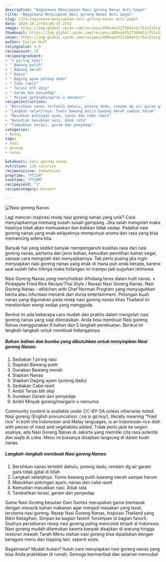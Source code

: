 ```yaml
---
description: "Bagaimana Menyiapkan Nasi goreng Nanas Anti Gagal"
title: "Bagaimana Menyiapkan Nasi goreng Nanas Anti Gagal"
slug: 1374-bagaimana-menyiapkan-nasi-goreng-nanas-anti-gagal
date: 2020-10-17T03:06:47.275Z
image: https://img-global.cpcdn.com/recipes/409aab352f304a53/751x532cq70/nasi-goreng-nanas-foto-resep-utama.jpg
thumbnail: https://img-global.cpcdn.com/recipes/409aab352f304a53/751x532cq70/nasi-goreng-nanas-foto-resep-utama.jpg
cover: https://img-global.cpcdn.com/recipes/409aab352f304a53/751x532cq70/nasi-goreng-nanas-foto-resep-utama.jpg
author: Evelyn Huff
ratingvalue: 3.9
reviewcount: 15
recipeingredient:
- "1 piring nasi"
- " Bawang putih"
- " Bawang merah"
- " Nanas"
- " Daging ayam potong dadu"
- " Cabe rawit"
- " Terasi blh skip"
- " Garam dan penyedap"
- " Minyak gorengmargarin u menumis"
recipeinstructions:
- "Bersihkan nanas terlebih dahulu, potong dadu, rendam dg air garam gara tidak gatal di lidah"
- "Langkah selanjtnya. Tumis bawang putih bawang merah sampai harum"
- "Masukkan potongan ayam, nanas dan cabe rawit"
- "Kemudian masukkan nasi. Aduk rata"
- "Tambahkan terasi, garam dan penyedap"
categories:
- Resep
tags:
- nasi
- goreng
- nanas

katakunci: nasi goreng nanas 
nutrition: 119 calories
recipecuisine: Indonesian
preptime: "PT11M"
cooktime: "PT30M"
recipeyield: "1"
recipecategory: Dessert

---
```



![Nasi goreng Nanas](https://img-global.cpcdn.com/recipes/409aab352f304a53/751x532cq70/nasi-goreng-nanas-foto-resep-utama.jpg)

Lagi mencari inspirasi resep nasi goreng nanas yang unik? Cara menyiapkannya memang susah-susah gampang. Jika salah mengolah maka hasilnya tidak akan memuaskan dan bahkan tidak sedap. Padahal nasi goreng nanas yang enak selayaknya mempunyai aroma dan rasa yang bisa memancing selera kita.

Banyak hal yang sedikit banyak mempengaruhi kualitas rasa dari nasi goreng nanas, pertama dari jenis bahan, kemudian pemilihan bahan segar, sampai cara mengolah dan menyajikannya. Tak perlu pusing jika ingin menyiapkan nasi goreng nanas yang enak di mana pun anda berada, karena asal sudah tahu triknya maka hidangan ini mampu jadi suguhan istimewa.

Nasi Goreng Nanas yang menyihatkan dihidang terus dalam kulit nanas. • Pineapple Fried Rice Recipe/Thai Style / Resepi Nasi Goreng Nanas. Nasi Goreng Nanas - eKitchen with Chef Norman Program yang menyuguhkan berita atau informasi menarik dari dunia entertainment. Potongan buah nanas yang digunakan pada resep nasi goreng nanas khas Thailand ini memberikan wangi sedap yang menggoda.


Berikut ini ada beberapa cara mudah dan praktis dalam mengolah nasi goreng nanas yang siap dikreasikan. Anda bisa membuat Nasi goreng Nanas menggunakan 9 bahan dan 5 langkah pembuatan. Berikut ini langkah-langkah untuk membuat hidangannya.

<!--inarticleads1-->

##### Bahan-bahan dan bumbu yang dibutuhkan untuk menyiapkan Nasi goreng Nanas:

1. Sediakan 1 piring nasi
1. Siapkan  Bawang putih
1. Gunakan  Bawang merah
1. Siapkan  Nanas
1. Siapkan  Daging ayam (potong dadu)
1. Sediakan  Cabe rawit
1. Ambil  Terasi blh skip
1. Gunakan  Garam dan penyedap
1. Ambil  Minyak goreng/margarin u menumis


Community content is available under CC-BY-SA unless otherwise noted. Nasi goreng (English pronunciation: /ˌnɑːsi ɡɒˈrɛŋ/), literally meaning &#34;fried rice&#34; in both the Indonesian and Malay languages, is an Indonesian rice dish with pieces of meat and vegetables added. Tidak perlu jauh ke negeri asalnya, ada Nasi Goreng Nanas di Jakarta yang memiliki cita rasa autentik dan wajib di coba. Menu ini biasanya disajikan langsung di dalam buah nanas. 

<!--inarticleads2-->

##### Langkah-langkah membuat Nasi goreng Nanas:

1. Bersihkan nanas terlebih dahulu, potong dadu, rendam dg air garam gara tidak gatal di lidah
1. Langkah selanjtnya. Tumis bawang putih bawang merah sampai harum
1. Masukkan potongan ayam, nanas dan cabe rawit
1. Kemudian masukkan nasi. Aduk rata
1. Tambahkan terasi, garam dan penyedap


Game Nasi Goreng besutan Own Games merupakan game memasak dengan meracik bahan makanan agar menjadi masakan yang lezat, terutama nasi goreng. Resep Nasi Goreng Nanas, Inspirasi Thailand yang Bikin Ketagihan. Simpan ke bagian favorit Tersimpan di bagian favorit. Soalnya persebaran resep nasi goreng paling mencolok terjadi di Indonesia. Nasi goreng mudah ditemukan karena banyak disajikan di warung hingga restoran mewah Tanah Menu olahan nasi goreng bisa dipadukan dengan beragam menu dan topping lain, seperti sosis. 

Bagaimana? Mudah bukan? Itulah cara menyiapkan nasi goreng nanas yang bisa Anda praktikkan di rumah. Semoga bermanfaat dan selamat mencoba!
